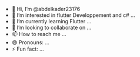 - 👋 Hi, I’m @abdelkader23176
- 👀 I’m interested in flutter Developpement and c# ...
- 🌱 I’m currently learning Flutter  ...
- 💞️ I’m looking to collaborate on ...
- 📫 How to reach me ...
- 😄 Pronouns: ...
- ⚡ Fun fact: ...

<!---
abdelkader23176/abdelkader23176 is a ✨ special ✨ repository because its `README.md` (this file) appears on your GitHub profile.
You can click the Preview link to take a look at your changes.
--->
